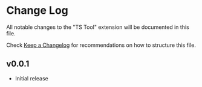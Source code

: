 # Change Log

All notable changes to the "TS Tool" extension will be documented in this file.

Check [Keep a Changelog](http://keepachangelog.com/) for recommendations on how to structure this file.

## v0.0.1
- Initial release
